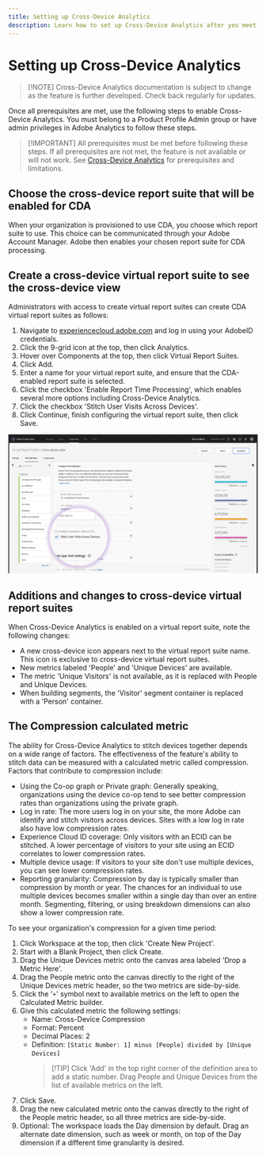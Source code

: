 ```yaml
---
title: Setting up Cross-Device Analytics
description: Learn how to set up Cross-Device Analytics after you meet the prerequisites.
---
```


# Setting up Cross-Device Analytics

> [!NOTE] Cross-Device Analytics documentation is subject to change as the feature is further developed. Check back regularly for updates.

Once all prerequisites are met, use the following steps to enable Cross-Device Analytics. You must belong to a Product Profile Admin group or have admin privileges in Adobe Analytics to follow these steps.

> [!IMPORTANT] All prerequisites must be met before following these steps. If all prerequisites are not met, the feature is not available or will not work. See [Cross-Device Analytics](cda-home.md) for prerequisites and limitations.

## Choose the cross-device report suite that will be enabled for CDA

When your organization is provisioned to use CDA, you choose which report suite to use. This choice can be communicated through your Adobe Account Manager. Adobe then enables your chosen report suite for CDA processing.

## Create a cross-device virtual report suite to see the cross-device view

Administrators with access to create virtual report suites can create CDA virtual report suites as follows:

1. Navigate to [experiencecloud.adobe.com](https://experiencecloud.adobe.com) and log in using your AdobeID credentials.
2. Click the 9-grid icon at the top, then click Analytics.
3. Hover over Components at the top, then click Virtual Report Suites.
4. Click Add.
5. Enter a name for your virtual report suite, and ensure that the CDA-enabled report suite is selected.
6. Click the checkbox 'Enable Report Time Processing', which enables several more options including Cross-Device Analytics.
7. Click the checkbox 'Stitch User Visits Across Devices'.
8. Click Continue, finish configuring the virtual report suite, then click Save.

![CDA checkbox](assets/cda-checkbox.png)

## Additions and changes to cross-device virtual report suites

When Cross-Device Analytics is enabled on a virtual report suite, note the following changes:

* A new cross-device icon appears next to the virtual report suite name. This icon is exclusive to cross-device virtual report suites.
* New metrics labeled 'People' and 'Unique Devices' are available.
* The metric 'Unique Visitors' is not available, as it is replaced with People and Unique Devices.
* When building segments, the 'Visitor' segment container is replaced with a 'Person' container.

## The Compression calculated metric

The ability for Cross-Device Analytics to stitch devices together depends on a wide range of factors. The effectiveness of the feature's ability to stitch data can be measured with a calculated metric called compression. Factors that contribute to compression include:

* Using the Co-op graph or Private graph: Generally speaking, organizations using the device co-op tend to see better compression rates than organizations using the private graph.
* Log in rate: The more users log in on your site, the more Adobe can identify and stitch visitors across devices. Sites with a low log in rate also have low compression rates.
* Experience Cloud ID coverage: Only visitors with an ECID can be stitched. A lower percentage of visitors to your site using an ECID correlates to lower compression rates.
* Multiple device usage: If visitors to your site don't use multiple devices, you can see lower compression rates.
* Reporting granularity: Compression by day is typically smaller than compression by month or year. The chances for an individual to use multiple devices becomes smaller within a single day than over an entire month. Segmenting, filtering, or using breakdown dimensions can also show a lower compression rate.

To see your organization's compression for a given time period:

1. Click Workspace at the top, then click 'Create New Project'.
2. Start with a Blank Project, then click Create.
3. Drag the Unique Devices metric onto the canvas area labeled 'Drop a Metric Here'.
4. Drag the People metric onto the canvas directly to the right of the Unique Devices metric header, so the two metrics are side-by-side.
5. Click the '`+`' symbol next to available metrics on the left to open the Calculated Metric builder.
6. Give this calculated metric the following settings:
   * Name: Cross-Device Compression
   * Format: Percent
   * Decimal Places: 2
   * Definition: `[Static Number: 1] minus [People] divided by [Unique Devices]`
      > [!TIP] Click 'Add' in the top right corner of the definition area to add a static number. Drag People and Unique Devices from the list of available metrics on the left.
7. Click Save.
8. Drag the new calculated metric onto the canvas directly to the right of the People metric header, so all three metrics are side-by-side.
9. Optional: The workspace loads the Day dimension by default. Drag an alternate date dimension, such as week or month, on top of the Day dimension if a different time granularity is desired.
